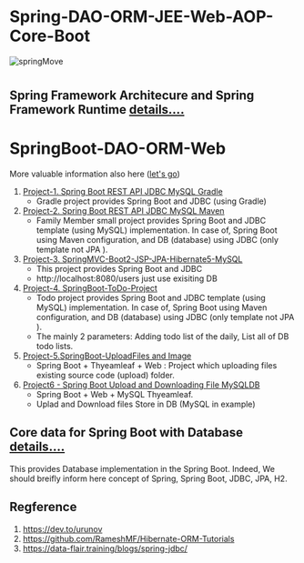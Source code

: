 
# Spring-DAO-ORM-JEE-Web-AOP-Core-Boot

![springMove](https://user-images.githubusercontent.com/11626327/82535853-7b9a8780-9b82-11ea-9d4d-bbda1711912f.jpg)

# 
## Spring Framework Architecure and Spring Framework Runtime [details....](https://dev.to/urunov/spring-framework-architecture-and-runtime-components-31id)
 
# SpringBoot-DAO-ORM-Web
More valuable information also here ([let's go](https://dev.to/urunov/how-to-handle-database-in-spring-boot-560))
1.  [Project-1. Spring Boot REST API JDBC MySQL Gradle](https://github.com/Hamdambek/SpringBoot-Database/tree/master/Project1-SpringBoot-RestAPI-JDBC-MySQL-Gradle)
     * Gradle project provides Spring Boot and JDBC (using Gradle)
2. [Project-2. Spring Boot REST API JDBC MySQL Maven](https://github.com/Hamdambek/SpringBoot-Database/tree/master/Project2-SpringBoot-RestAPI-JDBC%20Template-MySQL-Maven/SpringJDBC)
     * Family Member small project provides Spring Boot and JDBC template (using MySQL) implementation. In case of, Spring Boot using Maven configuration, and DB (database) using JDBC (only template not JPA ). 
3.  [Project-3. SpringMVC-Boot2-JSP-JPA-Hibernate5-MySQL](https://github.com/Urunov/Spring-DAO-ORM-JEE-Web-AOP-Core-Boot/tree/master/Project3-SpringMVC-Boot2-JSP-JPA-Hibernate5-MySQL)
     * This project provides Spring Boot and JDBC  
     * http://localhost:8080/users just use exisiting DB 
4. [Project-4. SpringBoot-ToDo-Project](https://github.com/Urunov/Spring-DAO-ORM-JEE-Web-AOP-Core-Boot/tree/master/Project4-SpringBoot-ToDo-Project)
     * Todo project provides Spring Boot and JDBC template (using MySQL) implementation. In case of, Spring Boot using Maven configuration, and DB (database) using JDBC (only template not JPA ).
     * The mainly 2 parameters: Adding todo list of the daily, List all of DB todo lists.
5.  [Project-5.SpringBoot-UploadFiles and Image](https://github.com/Urunov/Spring-DAO-ORM-JEE-Web-AOP-Core-Boot/tree/master/Project5-SpringBoot-UploadFiles%20and%20Image)
     * Spring Boot + Thyeamleaf + Web : Project which uploading files existing source code (upload) folder.
6. [Project6 - Spring Boot Upload and Downloading File MySQLDB](https://github.com/Urunov/Spring-DAO-ORM-JEE-Web-AOP-Core-Boot/tree/master/Project6%20-%20Spring%20Boot%20Upload%20and%20Downloading%20File%20MySQLDB)
     * Spring Boot + Web + MySQL Thyeamleaf.
     * Uplad and Download files Store in DB (MySQL in example) 
    

## Core data for Spring Boot with Database [details....](https://dev.to/urunov/how-to-handle-database-in-spring-boot-560)

This provides Database implementation in the Spring Boot. Indeed, We should breifly inform here concept of Spring, Spring Boot, JDBC, JPA, H2.


## Regference

1. https://dev.to/urunov
2. https://github.com/RameshMF/Hibernate-ORM-Tutorials
3. https://data-flair.training/blogs/spring-jdbc/
